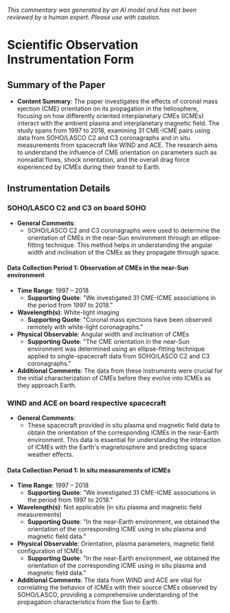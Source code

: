 _This commentary was generated by an AI model and has not been reviewed by a human expert. Please use with caution._

# Scientific Observation Instrumentation Form

## Summary of the Paper
- **Content Summary**: The paper investigates the effects of coronal mass ejection (CME) orientation on its propagation in the heliosphere, focusing on how differently oriented interplanetary CMEs (ICMEs) interact with the ambient plasma and interplanetary magnetic field. The study spans from 1997 to 2018, examining 31 CME-ICME pairs using data from SOHO/LASCO C2 and C3 coronagraphs and in situ measurements from spacecraft like WIND and ACE. The research aims to understand the influence of CME orientation on parameters such as nonradial flows, shock orientation, and the overall drag force experienced by ICMEs during their transit to Earth.

## Instrumentation Details

### SOHO/LASCO C2 and C3 on board SOHO
- **General Comments**:
   - SOHO/LASCO C2 and C3 coronagraphs were used to determine the orientation of CMEs in the near-Sun environment through an ellipse-fitting technique. This method helps in understanding the angular width and inclination of the CMEs as they propagate through space.

#### Data Collection Period 1: Observation of CMEs in the near-Sun environment
- **Time Range**: 1997 – 2018
   - **Supporting Quote**: "We investigated 31 CME-ICME associations in the period from 1997 to 2018."
- **Wavelength(s)**: White-light imaging
   - **Supporting Quote**: "Coronal mass ejections have been observed remotely with white-light coronagraphs."
- **Physical Observable**: Angular width and inclination of CMEs
   - **Supporting Quote**: "The CME orientation in the near-Sun environment was determined using an ellipse-fitting technique applied to single-spacecraft data from SOHO/LASCO C2 and C3 coronagraphs."
- **Additional Comments**: The data from these instruments were crucial for the initial characterization of CMEs before they evolve into ICMEs as they approach Earth.

### WIND and ACE on board respective spacecraft
- **General Comments**:
   - These spacecraft provided in situ plasma and magnetic field data to obtain the orientation of the corresponding ICMEs in the near-Earth environment. This data is essential for understanding the interaction of ICMEs with the Earth's magnetosphere and predicting space weather effects.

#### Data Collection Period 1: In situ measurements of ICMEs
- **Time Range**: 1997 – 2018
   - **Supporting Quote**: "We investigated 31 CME-ICME associations in the period from 1997 to 2018."
- **Wavelength(s)**: Not applicable (in situ plasma and magnetic field measurements)
   - **Supporting Quote**: "In the near-Earth environment, we obtained the orientation of the corresponding ICME using in situ plasma and magnetic field data."
- **Physical Observable**: Orientation, plasma parameters, magnetic field configuration of ICMEs
   - **Supporting Quote**: "In the near-Earth environment, we obtained the orientation of the corresponding ICME using in situ plasma and magnetic field data."
- **Additional Comments**: The data from WIND and ACE are vital for correlating the behavior of ICMEs with their source CMEs observed by SOHO/LASCO, providing a comprehensive understanding of the propagation characteristics from the Sun to Earth.
